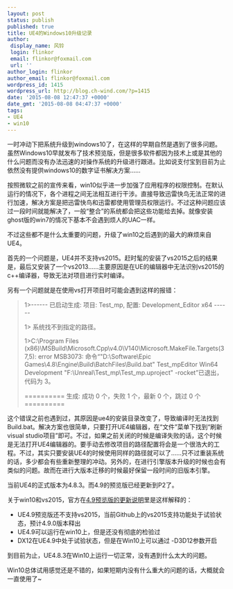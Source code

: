 ```yaml
---
layout: post
status: publish
published: true
title: UE4的Windows10升级记录
author:
 display_name: 风铃
 login: flinkor
 email: flinkor@foxmail.com
 url: ''
author_login: flinkor
author_email: flinkor@foxmail.com
wordpress_id: 1415
wordpress_url: http://blog.ch-wind.com/?p=1415
date: '2015-08-08 12:47:37 +0000'
date_gmt: '2015-08-08 04:47:37 +0000'
tags:
- UE4
- win10
---
```

一时冲动下把系统升级到windows10了，在这样的早期自然是遇到了很多问题。虽然Windows10早就发布了技术预览版，但是很多软件都因为技术上或是其他的什么问题而没有办法迅速的对操作系统的升级进行跟进。比如说支付宝到目前为止依然没有提供windows10的数字证书解决方案……


按照微软之前的宣传来看，win10似乎进一步加强了应用程序的权限控制。在默认运行的情况下，各个进程之间无法相互进行干涉。直接导致迅雷快鸟无法正常的进行加速，解决方案是把迅雷快鸟和迅雷都使用管理员权限运行。不过这种问题应该过一段时间就能解决了，一般“整合”的系统都会把这些功能给去掉。就像安装ghost版的win7的情况下基本不会遇到烦人的UAC一样。


不过这些都不是什么太重要的问题，升级了win10之后遇到的最大的麻烦来自UE4。


首先的一个问题是，UE4并不支持vs2015。赶时髦的安装了vs2015之后的结果是，最后又安装了一个vs2013……主要原因是在UE的编辑器中无法识别vs2015的c++编译器，导致无法对项目进行实时编译。


另有一个问题就是在使用vs打开项目时可能会遇到这样的报错：



> 1>------ 已启动生成: 项目: Test_mp, 配置: Development_Editor x64 ------
> 
> 
> 1> 系统找不到指定的路径。
> 
> 
> 1>C:\Program Files (x86)\MSBuild\Microsoft.Cpp\v4.0\V140\Microsoft.MakeFile.Targets(37,5): error MSB3073: 命令“"D:\Software\Epic Games\4.8\Engine\Build\BatchFiles\Build.bat" Test_mpEditor Win64 Development "F:\Unreal\Test_mp\Test_mp.uproject" -rocket”已退出，代码为 3。
> 
> 
> ========== 生成: 成功 0 个，失败 1 个，最新 0 个，跳过 0 个 ==========
> 
> 


这个错误之前也遇到过，其原因是ue4的安装目录改变了，导致编译时无法找到Build.bat。解决方案也很简单，只要打开UE4编辑器，在“文件”菜单下找到“刷新visual studio项目”即可。不过，如果之前关闭的时候是编译失败的话，这个时候是无法打开UE4编辑器的。要手动去修改项目的路径配置将会是一个很浩大的工程。不过，其实只要安装UE4的时候使用同样的路径就可以了……只不过重装系统的话，多少都会有些重新整理的冲动。另外的，在进行引擎版本升级的时候也会有类似的问题。故而在进行大版本迁移的时候最好保留一段时间的旧版本引擎。


当前UE4的正式版本为4.8.3。而4.9的预览版已经更新到P2了。


关于win10和vs2015，官方在[4.9预览版的更新说明](https://forums.unrealengine.com/showthread.php?78220-Unreal-Engine-4-9-Preview&p=342676#post342676)里是这样解释的：


* UE4.9预览版还不支持vs2015，当前Github上的vs2015支持功能处于试验状态，预计4.9.0版本释出
* UE4.9可以运行在win10上，但是还没有彻底的检验过
* DX12在UE4.9中处于试验状态，但是在Win10上可以通过 -D3D12参数开启


到目前为止，UE4.8.3在Win10上运行一切正常，没有遇到什么太大的问题。


Win10总体试用感觉还是不错的，如果短期内没有什么重大的问题的话，大概就会一直使用了~


